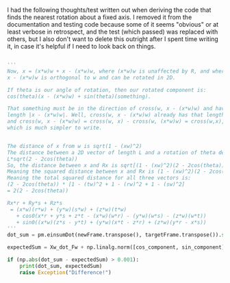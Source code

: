 
I had the following thoughts/test written out when deriving the code that finds
the nearest rotation about a fixed axis. I removed it from the documentation and
testing code because some of it seems "obvious" or at least verbose in
retrospect, and the test (which passed) was replaced with others, but I also
don't want to delete this outright after I spent time writing it, in case it's
helpful if I need to look back on things.
 
```python

'''
Now, x = (x*w)w + x - (x*w)w, where (x*w)w is unaffected by R, and where
x - (x*w)w is orthogonal to w and can be rotated in 2D.

If theta is our angle of rotation, then our rotated component is:
cos(theta)(x - (x*w)w) + sin(theta)(something).

That something must be in the direction of cross(w, x - (x*w)w) and have
length |x - (x*w)w|. Well, cross(w, x - (x*w)w) already has that length,
and cross(w, x - (x*w)w) = cross(w, x) - cross(w, (x*w)w) = cross(w,x),
which is much simpler to write.


The distance of x from w is sqrt(1 - (xw)^2)
The distance between a 2D vector of length L and a rotation of theta degrees is
L*sqrt(2 - 2cos(theta))
So, the distance between x and Rx is sqrt[(1 - (xw)^2)(2 - 2cos(theta))].
Meaning the squared distance between x and Rx is (1 - (xw)^2)(2 - 2cos(theta)).
Meaning the total squared distance for all three vectors is:
(2 - 2cos(theta)) * [1 - (tw)^2 + 1 - (rw)^2 + 1 - (sw)^2]
= 2(2 - 2cos(theta))

Rx*r + Ry*s + Rz*s
 = (x*w)(r*w) + (y*w)(s*w) + (z*w)(t*w)
   + cos0(x*r + y*s + z*t - (x*w)(w*r) - (y*w)(w*s) - (z*w)(w*t)) 
   + sin0((x*w)(z*s - y*t) + (y*w)(x*t - z*r) + (z*w)(y*r - x*s))
'''
dot_sum = pm.einsumDot(newFrame.transpose(), targetFrame.transpose()).sum()

expectedSum = Xw_dot_Fw + np.linalg.norm([cos_component, sin_component])

if (np.abs(dot_sum - expectedSum) > 0.001):
    print(dot_sum, expectedSum)
    raise Exception("Difference!")
```